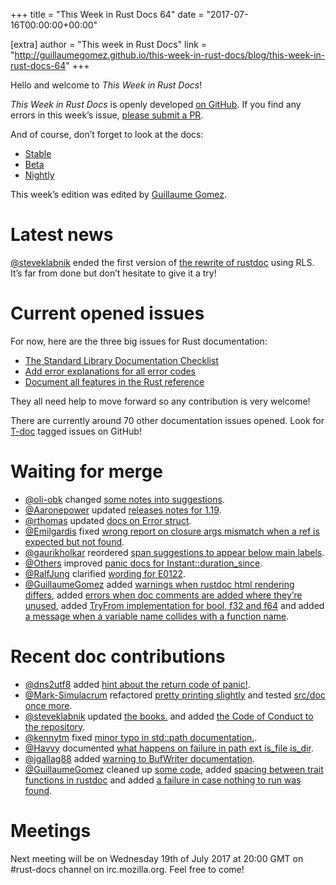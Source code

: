+++
title = "This Week in Rust Docs 64"
date = "2017-07-16T00:00:00+00:00"

[extra]
author = "This week in Rust Docs"
link = "http://guillaumegomez.github.io/this-week-in-rust-docs/blog/this-week-in-rust-docs-64"
+++
<p>Hello and welcome to <em>This Week in Rust Docs</em>!</p>

<p><em>This Week in Rust Docs</em> is openly developed <a href="https://github.com/GuillaumeGomez/this-week-in-rust-docs">on GitHub</a>.
If you find any errors in this week’s issue, <a href="https://github.com/GuillaumeGomez/this-week-in-rust-docs/pulls">please submit a PR</a>.</p>

<p>And of course, don’t forget to look at the docs:</p>

<ul>
  <li><a href="https://doc.rust-lang.org/">Stable</a></li>
  <li><a href="https://doc.rust-lang.org/beta/">Beta</a></li>
  <li><a href="https://doc.rust-lang.org/nightly/">Nightly</a></li>
</ul>

<p>This week’s edition was edited by <a href="https://github.com/GuillaumeGomez">Guillaume Gomez</a>.</p>

<h1 id="latest-news">Latest news</h1>

<p><a href="https://github.com/steveklabnik">@steveklabnik</a> ended the first version of <a href="https://github.com/steveklabnik/rustdoc">the rewrite of rustdoc</a> using RLS. It’s far from done but don’t hesitate to give it a try!</p>

<h1 id="current-opened-issues">Current opened issues</h1>

<p>For now, here are the three big issues for Rust documentation:</p>

<ul>
  <li><a href="https://github.com/rust-lang/rust/issues/29329">The Standard Library Documentation Checklist</a></li>
  <li><a href="https://github.com/rust-lang/rust/issues/32777">Add error explanations for all error codes</a></li>
  <li><a href="https://github.com/rust-lang-nursery/reference/issues/9">Document all features in the Rust reference</a></li>
</ul>

<p>They all need help to move forward so any contribution is very welcome!</p>

<p>There are currently around 70 other documentation issues opened. Look for <a href="https://github.com/rust-lang/rust/labels/T-doc">T-doc</a> tagged issues on GitHub!</p>

<h1 id="waiting-for-merge">Waiting for merge</h1>

<ul>
  <li><a href="https://github.com/oli-obk">@oli-obk</a> changed <a href="https://github.com/rust-lang/rust/pull/42033">some notes into suggestions</a>.</li>
  <li><a href="https://github.com/Aaronepower">@Aaronepower</a> updated <a href="https://github.com/rust-lang/rust/pull/42503">releases notes for 1.19</a>.</li>
  <li><a href="https://github.com/rthomas">@rthomas</a> updated <a href="https://github.com/rust-lang/rust/pull/42837">docs on Error struct</a>.</li>
  <li><a href="https://github.com/Emilgardis">@Emilgardis</a> fixed <a href="https://github.com/rust-lang/rust/pull/42270">wrong report on closure args mismatch when a ref is expected but not found</a>.</li>
  <li><a href="https://github.com/gaurikholkar">@gaurikholkar</a> reordered <a href="https://github.com/rust-lang/rust/pull/43251">span suggestions to appear below main labels</a>.</li>
  <li><a href="https://github.com/Others">@Others</a> improved <a href="https://github.com/rust-lang/rust/pull/43256">panic docs for Instant::duration_since</a>.</li>
  <li><a href="https://github.com/RalfJung">@RalfJung</a> clarified <a href="https://github.com/rust-lang/rust/pull/43176">wording for E0122</a>.</li>
  <li><a href="https://github.com/GuillaumeGomez">@GuillaumeGomez</a> added <a href="https://github.com/rust-lang/rust/pull/41991">warnings when rustdoc html rendering differs</a>, added <a href="https://github.com/rust-lang/rust/pull/43009">errors when doc comments are added where they’re unused</a>, added <a href="https://github.com/rust-lang/rust/pull/43220">TryFrom implementation for bool, f32 and f64</a> and added <a href="https://github.com/rust-lang/rust/pull/43173">a message when a variable name collides with a function name</a>.</li>
</ul>

<h1 id="recent-doc-contributions">Recent doc contributions</h1>

<ul>
  <li><a href="https://github.com/dns2utf8">@dns2utf8</a> added <a href="https://github.com/rust-lang/rust/pull/42670">hint about the return code of panic!</a>.</li>
  <li><a href="https://github.com/Mark-Simulacrum">@Mark-Simulacrum</a> refactored <a href="https://github.com/rust-lang/rust/pull/42897">pretty printing slightly</a> and tested <a href="https://github.com/rust-lang/rust/pull/43152">src/doc once more</a>.</li>
  <li><a href="https://github.com/steveklabnik">@steveklabnik</a> updated <a href="https://github.com/rust-lang/rust/pull/43240">the books.</a> and added <a href="https://github.com/rust-lang/rust/pull/43187">the Code of Conduct to the repository</a>.</li>
  <li><a href="https://github.com/kennytm">@kennytm</a> fixed <a href="https://github.com/rust-lang/rust/pull/43229">minor typo in std::path documentation.</a>.</li>
  <li><a href="https://github.com/Havvy">@Havvy</a> documented <a href="https://github.com/rust-lang/rust/pull/42926">what happens on failure in path ext is_file is_dir</a>.</li>
  <li><a href="https://github.com/jgallag88">@jgallag88</a> added <a href="https://github.com/rust-lang/rust/pull/43136">warning to BufWriter documentation</a>.</li>
  <li><a href="https://github.com/GuillaumeGomez">@GuillaumeGomez</a> cleaned up <a href="https://github.com/rust-lang/rust/pull/43006">some code</a>, added <a href="https://github.com/rust-lang/rust/pull/43130">spacing between trait functions in rustdoc</a> and added <a href="https://github.com/rust-lang/rust/pull/43145">a failure in case nothing to run was found</a>.</li>
</ul>

<h1 id="meetings">Meetings</h1>

<p>Next meeting will be on Wednesday 19th of July 2017 at 20:00 GMT on #rust-docs channel on irc.mozilla.org. Feel free to come!</p>